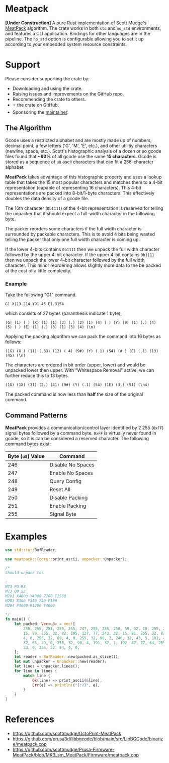 # Meatpack

**[Under Construction]** A pure Rust implementation of Scott Mudge's [MeatPack](https://github.com/scottmudge/OctoPrint-MeatPack) algorithm. The crate works in both `std` and `no_std` environments, and features a CLI application. Bindings for other languages are in the pipeline. The `no_std` option is configurable allowing you to set it up according to your embedded system resource constraints.

# Support

Please consider supporting the crate by:

- Downloading and using the crate.
- Raising issues and improvements on the GitHub repo.
- Recommending the crate to others.
- ⭐ the crate on GitHub.
- Sponsoring the [maintainer](https://github.com/sponsors/jamesgopsill).

## The Algorithm

Gcode uses a restricted alphabet and are mostly made up of numbers, decimal point, a few letters ('G', 'M', 'E', etc.), and other utilitiy characters (newline, space, etc.). Scott's histographic analysis of a dozen or so gcode files found that **~93%** of all gcode use the same **15 characters**. Gcode is stored as a sequence of `u8` ascii characters that can fit a 256-character alphabet.

**MeatPack** takes advantage of this histographic property and uses a lookup table that takes the 15 most popular characters and matches them to a 4-bit representation (capable of representing 16 characters). This 4-bit representations are packed into 8-bit/1-byte characters. This effectively doubles the data density of a gcode file.

The 16th character (`0b1111`) of the 4-bit representation is reserved for telling the unpacker that it should expect a full-width character in the following byte.

The packer reorders some characters if the full width character is surrounded by packable characters. This is to avoid 4 bits being wasted telling the packer that only one full width character is coming up.

If the lower 4-bits contains `0b1111` then we unpack the full width character followed by the upper 4-bit character. If the upper 4-bit contains `0b1111` then we unpack the lower 4-bit character followed by the full width character. This minor reordering allows slightly more data to the be packed at the cost of a little complexity.

### Example

Take the following "G1" command.

`G1 X113.214 Y91.45 E1.3154`

which consists of 27 bytes (paranthesis indicate 1 byte),

`(G) (1) ( ) (X) (1) (1) (3) (.) (2) (1) (4) ( ) (Y) (9) (1) (.) (4) (5) ( ) (E) (1) (.) (3) (1) (5) (4) (\n)`

Applying the packing algorithm we can pack the command into 16 bytes as follows:

`(1G) (X ) (11) (.33) (12) ( 4) (9#) (Y) (.1) (54) (# ) (E) (.1) (13) (45) (\n)`

The characters are ordered in bit order (upper, lower) and would be unpacked lower then upper. With "Whitespace Removal" active, we can further reduce this to 13 bytes.

`(1G) (1X) (31) (2.) (41) (9#) (Y) (.1) (54) (1E) (3.) (51) (\n4)`

The packed command is now less than **half** the size of the original command.


## Command Patterns

**MeatPack** provides a communication/control layer identified by 2 255 (`OxFF`) signal bytes followed by a command byte. `0xFF` is virtually never found in gcode, so it is can be considered a reserved character. The following command bytes exist:

| Byte (`u8`) Value | Command |
|---|---|
| 246 | Disable No Spaces |
| 247 | Enable No Spaces |
| 248 | Query Config |
| 249 | Reset All |
| 250 | Disable Packing |
| 251 | Enable Packing |
| 255 | Signal Byte |

# Examples

```Rust
use std::io::BufReader;

use meatpack::{core::print_ascii, unpacker::Unpacker};

/*
Should unpack to:

;
M73 P0 R3
M73 Q0 S3
M201 X4000 Y4000 Z200 E2500
M203 X300 Y300 Z40 E100
M204 P4000 R1200 T4000

*/
fn main() {
    let packed: Vec<u8> = vec![
        255, 255, 251, 255, 255, 247, 255, 255, 250, 59, 32, 10, 255, 255, 251, 127, 77, 243, 32,
        15, 80, 255, 32, 82, 195, 127, 77, 243, 32, 15, 81, 255, 32, 83, 195, 47, 77, 16, 239, 32,
        4, 0, 255, 32, 89, 4, 0, 255, 32, 90, 2, 240, 32, 43, 5, 192, 47, 77, 48, 239, 32, 3, 240,
        32, 63, 89, 0, 255, 32, 90, 4, 191, 32, 1, 192, 47, 77, 64, 255, 32, 80, 4, 0, 255, 32, 82,
        33, 0, 255, 32, 84, 4, 0,
    ];
    let reader = BufReader::new(packed.as_slice());
    let mut unpacker = Unpacker::new(reader);
    let lines = unpacker.lines();
    for line in lines {
        match line {
            Ok(line) => print_ascii(&line),
            Err(e) => println!("{:?}", e),
        }
    }
}
```


# References

- <https://github.com/scottmudge/OctoPrint-MeatPack>
- <https://github.com/prusa3d/libbgcode/blob/main/src/LibBGCode/binarize/meatpack.cpp>
- <https://github.com/scottmudge/Prusa-Firmware-MeatPack/blob/MK3_sm_MeatPack/Firmware/meatpack.cpp>
